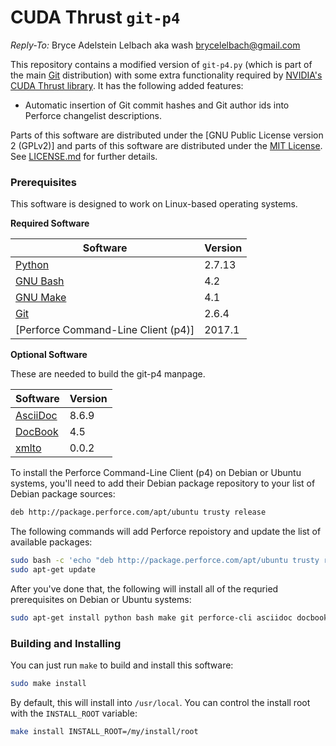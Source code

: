 <!--
Copyright (c) 2017-8 NVIDIA Corporation
Reply-To: Bryce Adelstein Lelbach aka wash <brycelelbach@gmail.com>

Distributed under the MIT License (http://www.opensource.org/licenses/mit-license.php)
-->

# CUDA Thrust `git-p4`

*Reply-To:* Bryce Adelstein Lelbach aka wash <brycelelbach@gmail.com>

This repository contains a modified version of `git-p4.py` (which is part of
  the main [Git] distribution) with some extra functionality required by
  [NVIDIA's CUDA Thrust library].
It has the following added features:

- Automatic insertion of Git commit hashes and Git author ids into Perforce
    changelist descriptions.

Parts of this software are distributed under the [GNU Public License version 2 (GPLv2)]
  and parts of this software are distributed under the [MIT License].
See [LICENSE.md](LICENSE.md) for further details.

### Prerequisites

This software is designed to work on Linux-based operating systems.

**Required Software**

| Software                            | Version |
| ----------------------------------- | ------- |
| [Python]                            | 2.7.13  |
| [GNU Bash]                          | 4.2     |
| [GNU Make]                          | 4.1     |
| [Git]                               | 2.6.4   |
| [Perforce Command-Line Client (p4)] | 2017.1  |

**Optional Software**

These are needed to build the git-p4 manpage.

| Software                            | Version |
| ----------------------------------- | ------- |
| [AsciiDoc]                          | 8.6.9   |
| [DocBook]                           | 4.5     |
| [xmlto]                             | 0.0.2   |

To install the Perforce Command-Line Client (p4) on Debian or Ubuntu
  systems, you'll need to add their Debian package repository to your list of
  Debian package sources:

```bash
deb http://package.perforce.com/apt/ubuntu trusty release
```

The following commands will add Perforce repoistory and update the list of
  available packages:

```bash
sudo bash -c 'echo "deb http://package.perforce.com/apt/ubuntu trusty release" > /etc/apt/sources.list.d/perforce.list'
sudo apt-get update
```

After you've done that, the following will install all of the requried
  prerequisites on Debian or Ubuntu systems:

```bash
sudo apt-get install python bash make git perforce-cli asciidoc docbook xmlto
```

### Building and Installing

You can just run `make` to build and install this software:

```bash
sudo make install
```

By default, this will install into `/usr/local`.
You can control the install root with the `INSTALL_ROOT` variable:

```bash
make install INSTALL_ROOT=/my/install/root
```

[NVIDIA's CUDA Thrust library]:                 https://thrust.github.com
[GNU General Public License version 2 (GPLv2)]: https://opensource.org/licenses/GPL-2.0
[MIT License]:                                  https://opensource.org/licenses/mit-license.php
[Python]:                                       https://python.org
[GNU Bash]:                                     https://www.gnu.org/software/bash
[GNU Make]:                                     https://www.gnu.org/software/make
[Git]:                                          https://git-scm.com
[Perforce Helix Command-Line Client (p4)]:      https://www.perforce.com/downloads/helix-command-line-client-p4
[AsciiDoc]:                                     https://asciidoc.org
[DocBook]:                                      https://docbook.org
[xmlto]:                                        https://pagure.io/xmlto


